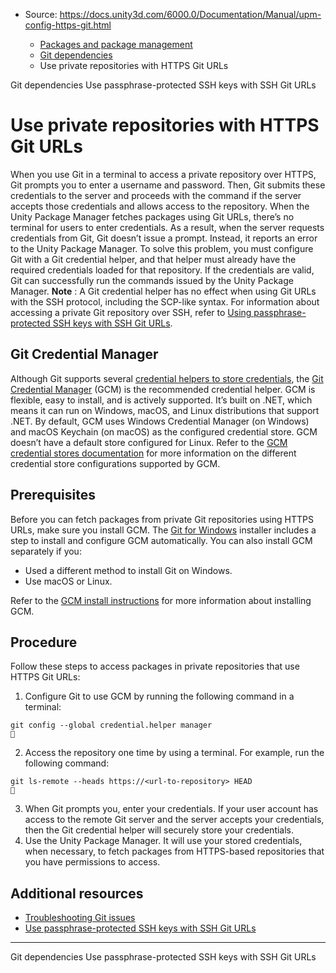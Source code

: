 * Source: https://docs.unity3d.com/6000.0/Documentation/Manual/upm-config-https-git.html

  * [Packages and package management](https://docs.unity3d.com/6000.0/Documentation/Manual/PackagesList.html)
  * [Git dependencies](https://docs.unity3d.com/6000.0/Documentation/Manual/upm-git.html)
  * Use private repositories with HTTPS Git URLs


[](https://docs.unity3d.com/6000.0/Documentation/Manual/upm-git.html)
Git dependencies
[](https://docs.unity3d.com/6000.0/Documentation/Manual/upm-config-ssh-git.html)
Use passphrase-protected SSH keys with SSH Git URLs
# Use private repositories with HTTPS Git URLs
When you use Git in a terminal to access a private repository over HTTPS, Git prompts you to enter a username and password. Then, Git submits these credentials to the server and proceeds with the command if the server accepts those credentials and allows access to the repository.
When the Unity Package Manager fetches packages using Git URLs, there’s no terminal for users to enter credentials. As a result, when the server requests credentials from Git, Git doesn’t issue a prompt. Instead, it reports an error to the Unity Package Manager. To solve this problem, you must configure Git with a Git credential helper, and that helper must already have the required credentials loaded for that repository. If the credentials are valid, Git can successfully run the commands issued by the Unity Package Manager.
**Note** : A Git credential helper has no effect when using Git URLs with the SSH protocol, including the SCP-like syntax. For information about accessing a private Git repository over SSH, refer to [Using passphrase-protected SSH keys with SSH Git URLs](https://docs.unity3d.com/6000.0/Documentation/Manual/upm-config-ssh-git.html).
## Git Credential Manager
Although Git supports several [credential helpers to store credentials](https://git-scm.com/book/en/v2/Git-Tools-Credential-Storage), the [Git Credential Manager](https://github.com/git-ecosystem/git-credential-manager) (GCM) is the recommended credential helper. GCM is flexible, easy to install, and is actively supported. It’s built on .NET, which means it can run on Windows, macOS, and Linux distributions that support .NET.
By default, GCM uses Windows Credential Manager (on Windows) and macOS Keychain (on macOS) as the configured credential store. GCM doesn’t have a default store configured for Linux. Refer to the [GCM credential stores documentation](https://github.com/git-ecosystem/git-credential-manager/blob/release/docs/credstores.md) for more information on the different credential store configurations supported by GCM.
## Prerequisites
Before you can fetch packages from private Git repositories using HTTPS URLs, make sure you install GCM.
The [Git for Windows](https://gitforwindows.org/) installer includes a step to install and configure GCM automatically. You can also install GCM separately if you:
  * Used a different method to install Git on Windows.
  * Use macOS or Linux.


Refer to the [GCM install instructions](https://github.com/git-ecosystem/git-credential-manager/blob/release/docs/install.md) for more information about installing GCM.
## Procedure
Follow these steps to access packages in private repositories that use HTTPS Git URLs:
  1. Configure Git to use GCM by running the following command in a terminal:
```
git config --global credential.helper manager

```

  2. Access the repository one time by using a terminal. For example, run the following command:
```
git ls-remote --heads https://<url-to-repository> HEAD

```

  3. When Git prompts you, enter your credentials. If your user account has access to the remote Git server and the server accepts your credentials, then the Git credential helper will securely store your credentials.
  4. Use the Unity Package Manager. It will use your stored credentials, when necessary, to fetch packages from HTTPS-based repositories that you have permissions to access.


## Additional resources
  * [Troubleshooting Git issues](https://docs.unity3d.com/6000.0/Documentation/Manual/upm-errors.html#git-not-found)
  * [Use passphrase-protected SSH keys with SSH Git URLs](https://docs.unity3d.com/6000.0/Documentation/Manual/upm-config-ssh-git.html)


* * *
[](https://docs.unity3d.com/6000.0/Documentation/Manual/upm-git.html)
Git dependencies
[](https://docs.unity3d.com/6000.0/Documentation/Manual/upm-config-ssh-git.html)
Use passphrase-protected SSH keys with SSH Git URLs
